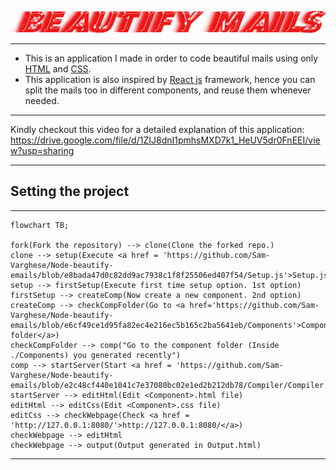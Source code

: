 ![Logo](logo.png)

---

- This is an application I made in order to code beautiful mails using only [HTML](https://www.wikiwand.com/en/HTML) and [CSS](https://www.wikiwand.com/en/CSS).
- This application is also inspired by [React js](https://reactjs.org/) framework, hence you can split the mails too in different components, and reuse them whenever needed.

---

Kindly checkout this video for a detailed explanation of this application: https://drive.google.com/file/d/1ZIJ8dnI1pmhsMXD7k1_HeUV5dr0FnEEI/view?usp=sharing

---

## Setting the project

---

```mermaid
flowchart TB;

fork(Fork the repository) --> clone(Clone the forked repo.)
clone --> setup(Execute <a href = 'https://github.com/Sam-Varghese/Node-beautify-emails/blob/e8bada47d0c82dd9ac7938c1f8f25506ed407f54/Setup.js'>Setup.js</a>)
setup --> firstSetup(Execute first time setup option. 1st option)
firstSetup --> createComp(Now create a new component. 2nd option)
createComp --> checkCompFolder(Go to <a href='https://github.com/Sam-Varghese/Node-beautify-emails/blob/e6cf49ce1d95fa82ec4e216ec5b165c2ba5641eb/Components'>Components folder</a>)
checkCompFolder --> comp("Go to the component folder (Inside ./Components) you generated recently")
comp --> startServer(Start <a href = 'https://github.com/Sam-Varghese/Node-beautify-emails/blob/e2c48cf440e1041c7e37080bc02e1ed2b212db78/Compiler/Compiler.js'>Compiler/Compiler.js</a>)
startServer --> editHtml(Edit <Component>.html file)
editHtml --> editCss(Edit <Component>.css file)
editCss --> checkWebpage(Check <a href = 'http://127.0.0.1:8080/'>http://127.0.0.1:8080/</a>)
checkWebpage --> editHtml
checkWebpage --> output(Output generated in Output.html)
```

---
